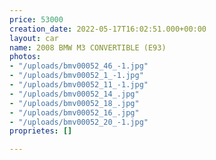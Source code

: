 ```yaml
---
price: 53000
creation_date: 2022-05-17T16:02:51.000+00:00
layout: car
name: 2008 BMW M3 CONVERTIBLE (E93)
photos:
- "/uploads/bmv00052_46_-1.jpg"
- "/uploads/bmv00052_1_-1.jpg"
- "/uploads/bmv00052_11_-1.jpg"
- "/uploads/bmv00052_14_.jpg"
- "/uploads/bmv00052_18_.jpg"
- "/uploads/bmv00052_16_.jpg"
- "/uploads/bmv00052_20_-1.jpg"
proprietes: []

---
```

